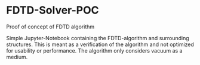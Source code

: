 # FDTD-Solver-POC
 Proof of concept of FDTD algorithm

Simple Jupyter-Notebook containing the FDTD-algorithm and surrounding structures.
This is meant as a verification of the algorithm and not optimized for usability or performance.
The algorithm only considers vacuum as a medium.